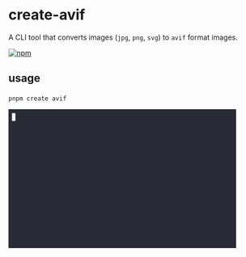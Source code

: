 # create-avif

A CLI tool that converts images (`jpg`, `png`, `svg`) to `avif` format images.

[![npm](https://img.shields.io/npm/v/create-avif?logo=npm)](https://www.npmjs.com/package/create-avif)

## usage

`pnpm create avif`

<img src='https://raw.githubusercontent.com/binghuis/assets/main/create-avif/record.gif' width='450px' />
